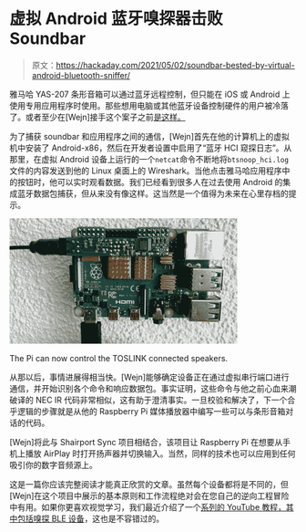 # 虚拟 Android 蓝牙嗅探器击败 Soundbar

> 原文：<https://hackaday.com/2021/05/02/soundbar-bested-by-virtual-android-bluetooth-sniffer/>

雅马哈 YAS-207 条形音箱可以通过蓝牙远程控制，但只能在 iOS 或 Android 上使用专用应用程序时使用。那些想用电脑或其他蓝牙设备控制硬件的用户被冷落了。或者至少在[Wejn]接手这个案子之前[是这样。](https://wejn.org/2021/04/multi-weekend-project-reversing-yamaha-yas-207-remote-control/)

为了捕获 soundbar 和应用程序之间的通信，[Wejn]首先在他的计算机上的虚拟机中安装了 Android-x86，然后在开发者设置中启用了“蓝牙 HCI 窥探日志”。从那里，在虚拟 Android 设备上运行的一个`netcat`命令不断地将`btsnoop_hci.log`文件的内容发送到他的 Linux 桌面上的 Wireshark。当他点击雅马哈应用程序中的按钮时，他可以实时观看数据。我们已经看到很多人在过去使用 Android 的集成蓝牙数据包捕获，但从来没有像这样。这当然是一个值得为未来在心里存档的提示。

[![](img/2a409abc7338c458fe7abd1504c2ea1c.png)](https://hackaday.com/wp-content/uploads/2021/04/yas207_detail.jpg)

The Pi can now control the TOSLINK connected speakers.

从那以后，事情进展得相当快。[Wejn]能够确定设备正在通过虚拟串行端口进行通信，并开始识别各个命令和响应数据包。事实证明，这些命令与他之前心血来潮破译的 NEC IR 代码非常相似，这有助于澄清事实。一旦校验和解决了，下一个合乎逻辑的步骤就是从他的 Raspberry Pi 媒体播放器中编写一些可以与条形音箱对话的代码。

[Wejn]将此与 Shairport Sync 项目相结合，该项目让 Raspberry Pi 在想要从手机上播放 AirPlay 时打开扬声器并切换输入。当然，同样的技术也可以应用到任何吸引你的数字音频源上。

这是一篇你应该完整阅读才能真正欣赏的文章。虽然每个设备都将是不同的，但[Wejn]在这个项目中展示的基本原则和工作流程绝对会在您自己的逆向工程冒险中有用。如果你更喜欢视觉学习，我们最近介绍了一个[系列的 YouTube 教程，其中包括嗅探 BLE 设备](https://hackaday.com/2021/03/23/a-crash-course-on-sniffing-bluetooth-low-energy/)，这也是不容错过的。